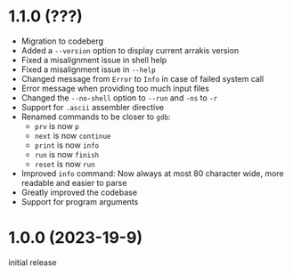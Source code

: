 # 1.1.0 (???)

- Migration to codeberg
- Added a `--version` option to display current arrakis version
- Fixed a misalignment issue in shell help
- Fixed a misalignment issue in `--help`
- Changed message from `Error` to `Info` in case of failed system call
- Error message when providing too much input files
- Changed the `--no-shell` option to `--run` and `-ns` to `-r`
- Support for `.ascii` assembler directive
- Renamed commands to be closer to `gdb`:
  + `prv` is now `p`
  + `next` is now `continue`
  + `print` is now `info`
  + `run` is now `finish`
  + `reset` is now `run`
- Improved `info` command: Now always at most 80 character wide, more readable
  and easier to parse
- Greatly improved the codebase
- Support for program arguments

# 1.0.0 (2023-19-9)

initial release

